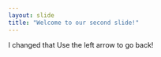 ```yaml
---
layout: slide
title: "Welcome to our second slide!"
---
```

I changed that
Use the left arrow to go back!
